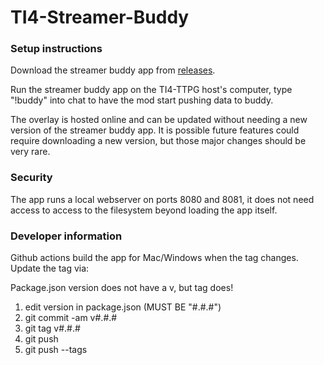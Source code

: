 # TI4-Streamer-Buddy

### Setup instructions

Download the streamer buddy app from [releases](https://github.com/TI4-Online/TI4-Streamer-Buddy/releases).

Run the streamer buddy app on the TI4-TTPG host's computer, type "!buddy" into chat to have the mod start pushing data to buddy.

The overlay is hosted online and can be updated without needing a new version of the streamer buddy app.  It is possible future features could require downloading a new version, but those major changes should be very rare.

### Security

The app runs a local webserver on ports 8080 and 8081, it does not need access to access to the filesystem beyond loading the app itself.

### Developer information

Github actions build the app for Mac/Windows when the tag changes. Update the tag via:

Package.json version does not have a v, but tag does!

1. edit version in package.json (MUST BE "#.#.#")
2. git commit -am v#.#.#
3. git tag v#.#.# 
4. git push
5. git push --tags
